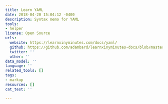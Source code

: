 ```yaml
---
title: Learn YAML
date: 2018-04-20 15:04:12 -0400
description: Syntax memo for YAML
tools:
- helper
license: Open Source
urls:
  website: https://learnxinyminutes.com/docs/yaml/
  github: https://github.com/adambard/learnxinyminutes-docs/blob/master/yaml.html.markdown
  twitter: ''
  other: ''
data_model: ''
language: ''
related_tools: []
tags:
- markup
resources: []
cat_test: ''

---
```

